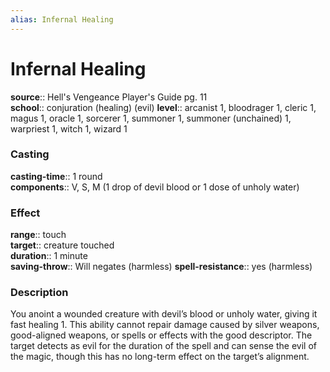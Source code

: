 ```yaml
---
alias: Infernal Healing
---
```


# Infernal Healing 

**source**:: Hell's Vengeance Player's Guide pg. 11  
**school**:: conjuration (healing) (evil)
**level**:: arcanist 1, bloodrager 1, cleric 1, magus 1, oracle 1, sorcerer 1, summoner 1, summoner (unchained) 1, warpriest 1, witch 1, wizard 1

### Casting 

**casting-time**:: 1 round  
**components**:: V, S, M (1 drop of devil blood or 1 dose of unholy water)

### Effect 

**range**:: touch  
**target**:: creature touched  
**duration**:: 1 minute  
**saving-throw**:: Will negates (harmless)
**spell-resistance**:: yes (harmless)

### Description 

You anoint a wounded creature with devil’s blood or unholy water, giving it fast healing 1. This ability cannot repair damage caused by silver weapons, good-aligned weapons, or spells or effects with the good descriptor. The target detects as evil for the duration of the spell and can sense the evil of the magic, though this has no long-term effect on the target’s alignment.

